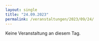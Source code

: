 ```yaml
---
layout: single
title: "24.09.2023"
permalink: /veranstaltungen/2023/09/24/
---
```


Keine Veranstaltung an diesem Tag.
